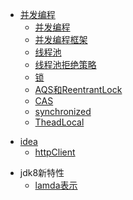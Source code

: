 

[comment]: <> (多线程编程相关的项目，需要完善)
- [并发编程](java/README.md)
  - [并发编程](java/并发编程/多线程.md)
  - [并发编程框架](java/并发编程/并发编程框架.md)
  - [线程池](java/并发编程/线程池.md)
  - [线程池拒绝策略](java/并发编程/拒绝策略.md)
  - [锁](java/并发编程/锁.md)
  - [AQS和ReentrantLock](java/并发编程/AQS和ReentrantLock.md)
  - [CAS](java/并发编程/CAS.md)
  - [synchronized](java/并发编程/synchronized.md)
  - [TheadLocal](java/并发编程/TheadLocal.md)

[comment]: <> (idea使用)
- [idea](java/idea/README.md)
  - [httpClient](java/idea/httpClient.md)

[comment]: <> (jdk8新特性相关内容，需要完善)
- jdk8新特性
  - [lamda表示](java/jdk/lambda.md)